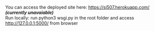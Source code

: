 You can access the deployed site here: https://si507.herokuapp.com/ ***(currently unavaiable)*** \
Run locally: run python3 wsgi.py in the root folder and access http://127.0.0.1:5000/ from browser
